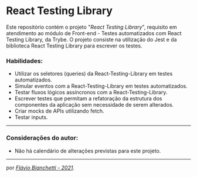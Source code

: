 # React Testing Library

Este repositório contém o projeto "_React Testing Library_", requisito em atendimento ao módulo de Front-end - Testes automatizados com React Testing Library, da Trybe. O projeto consiste na utilização do Jest e da biblioteca React Testing Library para escrever os testes.

### Habilidades:
 - Utilizar os seletores (queries) da React-Testing-Library em testes automatizados.
 - Simular eventos com a React-Testing-Library em testes automatizados.
 - Testar fluxos lógicos assíncronos com a React-Testing-Library.
 - Escrever testes que permitam a refatoração da estrutura dos componentes da aplicação sem necessidade de serem alterados.
 - Criar mocks de APIs utilizando fetch.
 - Testar inputs.
<!-- --- -->
<!-- ### Foram utilizados na construção desta página:

<section>
  <a
    href="https://developer.mozilla.org/en-US/docs/Web/HTML"
    target="_blank">
    <img
      align="center"
      height="30"
      src="https://img.shields.io/badge/HTML5-E34F26?style=for-the-badge&logo=html5&logoColor=white"
    />
  </a>
  <a
    href="https://developer.mozilla.org/en-US/docs/Web/CSS"
    target="_blank">
    <img
      align="center"
      height="30"
      src="https://img.shields.io/badge/CSS-239120?&style=for-the-badge&logo=css3&logoColor=white"
    />
  </a>
</section>

---
### Página do projeto - Trybe

Você pode encontrar o GitHub original do projeto _[aqui]()_. -->

---
### Considerações do autor:

- Não há calendário de alterações previstas para este projeto.

<!-- Você pode ver o resultado deste projeto _[aqui]()_. -->

---

por _[Flávio Bianchetti - 2021](https://www.linkedin.com/in/flaviobianchetti/)_.
